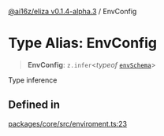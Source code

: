 [@ai16z/eliza v0.1.4-alpha.3](../index.md) / EnvConfig

# Type Alias: EnvConfig

> **EnvConfig**: `z.infer`\<_typeof_ [`envSchema`](../variables/envSchema.md)\>

Type inference

## Defined in

[packages/core/src/enviroment.ts:23](https://github.com/ai16z/eliza/blob/main/packages/core/src/enviroment.ts#L23)
